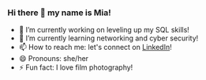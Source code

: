 ### Hi there 👋 my name is Mia!

- 🔭 I’m currently working on leveling up my SQL skills!
- 🌱 I’m currently learning networking and cyber security! 
- 📫 How to reach me: let's connect on [LinkedIn](https://www.linkedin.com/in/mia-makino-baa143278/)!
- 😄 Pronouns: she/her
- ⚡ Fun fact: I love film photography! 

